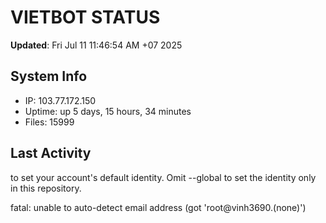 # VIETBOT STATUS
**Updated**: Fri Jul 11 11:46:54 AM +07 2025

## System Info
- IP: 103.77.172.150
- Uptime: up 5 days, 15 hours, 34 minutes
- Files: 15999

## Last Activity

to set your account's default identity.
Omit --global to set the identity only in this repository.

fatal: unable to auto-detect email address (got 'root@vinh3690.(none)')
